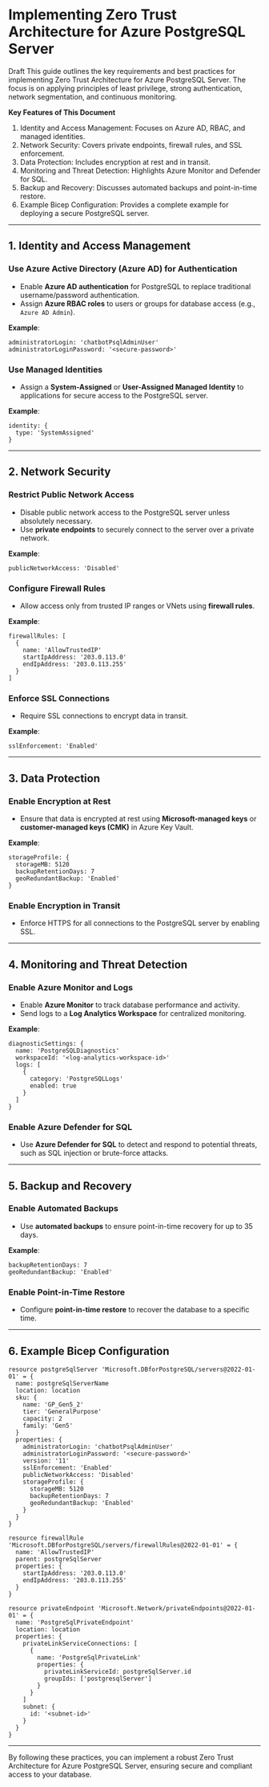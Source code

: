 # Implementing Zero Trust Architecture for Azure PostgreSQL Server

Draft 
This guide outlines the key requirements and best practices for implementing Zero Trust Architecture for Azure PostgreSQL Server. The focus is on applying principles of least privilege, strong authentication, network segmentation, and continuous monitoring.

**Key Features of This Document**

1. Identity and Access Management: Focuses on Azure AD, RBAC, and managed identities.
2. Network Security: Covers private endpoints, firewall rules, and SSL enforcement.
3. Data Protection: Includes encryption at rest and in transit.
4. Monitoring and Threat Detection: Highlights Azure Monitor and Defender for SQL.
5. Backup and Recovery: Discusses automated backups and point-in-time restore.
6. Example Bicep Configuration: Provides a complete example for deploying a secure PostgreSQL server.

---

## **1. Identity and Access Management**

### **Use Azure Active Directory (Azure AD) for Authentication**
- Enable **Azure AD authentication** for PostgreSQL to replace traditional username/password authentication.
- Assign **Azure RBAC roles** to users or groups for database access (e.g., `Azure AD Admin`).

**Example**:
```bicep
administratorLogin: 'chatbotPsqlAdminUser'
administratorLoginPassword: '<secure-password>'
```

### **Use Managed Identities**
- Assign a **System-Assigned** or **User-Assigned Managed Identity** to applications for secure access to the PostgreSQL server.

**Example**:
```bicep
identity: {
  type: 'SystemAssigned'
}
```

---

## **2. Network Security**

### **Restrict Public Network Access**
- Disable public network access to the PostgreSQL server unless absolutely necessary.
- Use **private endpoints** to securely connect to the server over a private network.

**Example**:
```bicep
publicNetworkAccess: 'Disabled'
```

### **Configure Firewall Rules**
- Allow access only from trusted IP ranges or VNets using **firewall rules**.

**Example**:
```bicep
firewallRules: [
  {
    name: 'AllowTrustedIP'
    startIpAddress: '203.0.113.0'
    endIpAddress: '203.0.113.255'
  }
]
```

### **Enforce SSL Connections**
- Require SSL connections to encrypt data in transit.

**Example**:
```bicep
sslEnforcement: 'Enabled'
```

---

## **3. Data Protection**

### **Enable Encryption at Rest**
- Ensure that data is encrypted at rest using **Microsoft-managed keys** or **customer-managed keys (CMK)** in Azure Key Vault.

**Example**:
```bicep
storageProfile: {
  storageMB: 5120
  backupRetentionDays: 7
  geoRedundantBackup: 'Enabled'
}
```

### **Enable Encryption in Transit**
- Enforce HTTPS for all connections to the PostgreSQL server by enabling SSL.

---

## **4. Monitoring and Threat Detection**

### **Enable Azure Monitor and Logs**
- Enable **Azure Monitor** to track database performance and activity.
- Send logs to a **Log Analytics Workspace** for centralized monitoring.

**Example**:
```bicep
diagnosticSettings: {
  name: 'PostgreSQLDiagnostics'
  workspaceId: '<log-analytics-workspace-id>'
  logs: [
    {
      category: 'PostgreSQLLogs'
      enabled: true
    }
  ]
}
```

### **Enable Azure Defender for SQL**
- Use **Azure Defender for SQL** to detect and respond to potential threats, such as SQL injection or brute-force attacks.

---

## **5. Backup and Recovery**

### **Enable Automated Backups**
- Use **automated backups** to ensure point-in-time recovery for up to 35 days.

**Example**:
```bicep
backupRetentionDays: 7
geoRedundantBackup: 'Enabled'
```

### **Enable Point-in-Time Restore**
- Configure **point-in-time restore** to recover the database to a specific time.

---

## **6. Example Bicep Configuration**
```bicep
resource postgreSqlServer 'Microsoft.DBforPostgreSQL/servers@2022-01-01' = {
  name: postgreSqlServerName
  location: location
  sku: {
    name: 'GP_Gen5_2'
    tier: 'GeneralPurpose'
    capacity: 2
    family: 'Gen5'
  }
  properties: {
    administratorLogin: 'chatbotPsqlAdminUser'
    administratorLoginPassword: '<secure-password>'
    version: '11'
    sslEnforcement: 'Enabled'
    publicNetworkAccess: 'Disabled'
    storageProfile: {
      storageMB: 5120
      backupRetentionDays: 7
      geoRedundantBackup: 'Enabled'
    }
  }
}

resource firewallRule 'Microsoft.DBforPostgreSQL/servers/firewallRules@2022-01-01' = {
  name: 'AllowTrustedIP'
  parent: postgreSqlServer
  properties: {
    startIpAddress: '203.0.113.0'
    endIpAddress: '203.0.113.255'
  }
}

resource privateEndpoint 'Microsoft.Network/privateEndpoints@2022-01-01' = {
  name: 'PostgreSqlPrivateEndpoint'
  location: location
  properties: {
    privateLinkServiceConnections: [
      {
        name: 'PostgreSqlPrivateLink'
        properties: {
          privateLinkServiceId: postgreSqlServer.id
          groupIds: ['postgresqlServer']
        }
      }
    ]
    subnet: {
      id: '<subnet-id>'
    }
  }
}
```

---

By following these practices, you can implement a robust Zero Trust Architecture for Azure PostgreSQL Server, ensuring secure and compliant access to your database.